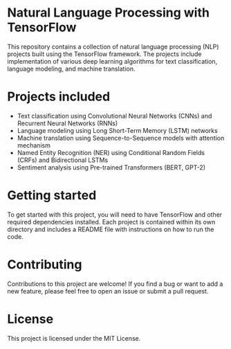 # Natural Language Processing with TensorFlow
This repository contains a collection of natural language processing (NLP) projects built using the TensorFlow framework. The projects include implementation of various deep learning algorithms for text classification, language modeling, and machine translation.

# Projects included
* Text classification using Convolutional Neural Networks (CNNs) and Recurrent Neural Networks (RNNs)
* Language modeling using Long Short-Term Memory (LSTM) networks
* Machine translation using Sequence-to-Sequence models with attention mechanism
* Named Entity Recognition (NER) using Conditional Random Fields (CRFs) and Bidirectional LSTMs
* Sentiment analysis using Pre-trained Transformers (BERT, GPT-2)

# Getting started
To get started with this project, you will need to have TensorFlow and other required dependencies installed. Each project is contained within its own directory and includes a README file with instructions on how to run the code.

# Contributing
Contributions to this project are welcome! If you find a bug or want to add a new feature, please feel free to open an issue or submit a pull request.

# License
This project is licensed under the MIT License.
